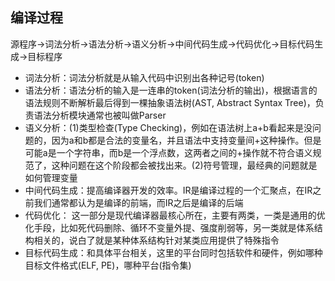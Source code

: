 ## 编译过程

源程序->词法分析->语法分析->语义分析->中间代码生成->代码优化->目标代码生成->目标程序

* 词法分析：词法分析就是从输入代码中识别出各种记号(token)
* 语法分析：语法分析的输入是一连串的token(词法分析的输出)，根据语言的语法规则不断解析最后得到一棵抽象语法树(AST, Abstract Syntax Tree)，负责语法分析模块通常也被叫做Parser
* 语义分析：(1)类型检查(Type Checking)，例如在语法树上a+b看起来是没问题的，因为a和b都是合法的变量名，并且语法中支持变量间+这种操作。但是可能a是一个字符串，而b是一个浮点数，这两者之间的+操作就不符合语义规范了，这种问题在这个阶段都会被找出来。(2)符号管理，最经典的问题就是如何管理变量
* 中间代码生成：提高编译器开发的效率。IR是编译过程的一个汇聚点，在IR之前我们通常都认为是编译的前端，而IR之后是编译的后端
* 代码优化： 这一部分是现代编译器最核心所在，主要有两类，一类是通用的优化手段，比如死代码删除、循环不变量外提、强度削弱等，另一类就是体系结构相关的，说白了就是某种体系结构针对某类应用提供了特殊指令
* 目标代码生成：和具体平台相关，这里的平台同时包括软件和硬件，例如哪种目标文件格式(ELF, PE)，哪种平台(指令集)





